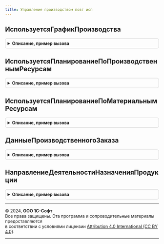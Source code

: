 ```yaml
---
title: Управление производством повт исп
---
```



## ИспользуетсяГрафикПроизводства
<details style="margin: 1em 0; padding: 0.5em; border: 1px solid #ccc; border-radius: 6px;">

<summary style="font-weight: bold; cursor: pointer;">Описание, пример вызова</summary>

```bsl

// Определяет используется ли график производства.
//
// Возвращаемое значение:
//   Булево - Истина, если график производства используется.
//
Функция ИспользуетсяГрафикПроизводства() Экспорт
```

Пример вызова
```bsl
Результат = УправлениеПроизводствомПовтИсп.ИспользуетсяГрафикПроизводства() 
```
</details>

## ИспользуетсяПланированиеПоПроизводственнымРесурсам
<details style="margin: 1em 0; padding: 0.5em; border: 1px solid #ccc; border-radius: 6px;">

<summary style="font-weight: bold; cursor: pointer;">Описание, пример вызова</summary>

```bsl

// Определяет используется ли планирование по производственным ресурсам
//
// Возвращаемое значение:
//   Булево - Истина, если используется планирование по производственным ресурсам.
//
Функция ИспользуетсяПланированиеПоПроизводственнымРесурсам() Экспорт
```

Пример вызова
```bsl
Результат = УправлениеПроизводствомПовтИсп.ИспользуетсяПланированиеПоПроизводственнымРесурсам() 
```
</details>

## ИспользуетсяПланированиеПоМатериальнымРесурсам
<details style="margin: 1em 0; padding: 0.5em; border: 1px solid #ccc; border-radius: 6px;">

<summary style="font-weight: bold; cursor: pointer;">Описание, пример вызова</summary>

```bsl

// Определяет используется ли планирование по материальным ресурсам
//
// Возвращаемое значение:
//   Булево - Истина, если используется планирование по материальным ресурсам.
//
Функция ИспользуетсяПланированиеПоМатериальнымРесурсам() Экспорт
```

Пример вызова
```bsl
Результат = УправлениеПроизводствомПовтИсп.ИспользуетсяПланированиеПоМатериальнымРесурсам() 
```
</details>

## ДанныеПроизводственногоЗаказа
<details style="margin: 1em 0; padding: 0.5em; border: 1px solid #ccc; border-radius: 6px;">

<summary style="font-weight: bold; cursor: pointer;">Описание, пример вызова</summary>

```bsl

// Реквизиты заказа на производство
//
// Параметры:
//  Ссылка	 - ДокументСсылка.ЗаказНаПроизводство2_2 - заказ на производство.
//
// Возвращаемое значение:
//  Структура - значения ключевых реквизитов заказа на производство.
//
Функция ДанныеПроизводственногоЗаказа(Ссылка) Экспорт
```

Пример вызова
```bsl
Результат = УправлениеПроизводствомПовтИсп.ДанныеПроизводственногоЗаказа(Ссылка) 
```
</details>

## НаправлениеДеятельностиНазначенияПродукции
<details style="margin: 1em 0; padding: 0.5em; border: 1px solid #ccc; border-radius: 6px;">

<summary style="font-weight: bold; cursor: pointer;">Описание, пример вызова</summary>

```bsl

// Значение ключевых реквизитов заказа на производства, используемых при формировании этапов производства.
//
// Параметры:
//  НазначениеПродукция	 - СправочникСсылка.Назначения - назначение продукции из шапки заказа.
//
// Возвращаемое значение:
//  СправочникСсылка.НаправленияДеятельности - направление деятельности назначения продукции.
//
Функция НаправлениеДеятельностиНазначенияПродукции(НазначениеПродукция) Экспорт
```

Пример вызова
```bsl
Результат = УправлениеПроизводствомПовтИсп.НаправлениеДеятельностиНазначенияПродукции(НазначениеПродукция) 
```
</details>

---

© 2024, **ООО 1С-Софт**  
Все права защищены. Эта программа и сопроводительные материалы предоставляются  
в соответствии с условиями лицензии [Attribution 4.0 International (CC BY 4.0)](https://creativecommons.org/licenses/by/4.0/legalcode).

---
